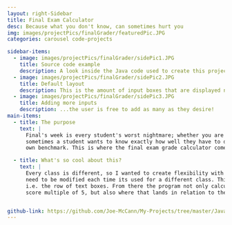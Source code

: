 ```yaml
---
layout: right-Sidebar
title: Final Exam Calculator
desc: Because what you don't know, can sometimes hurt you
img: images/projectPics/finalGrader/featuredPic.JPG
categories: carousel code-projects

sidebar-items:
  - image: images/projectPics/finalGrader/sidePic1.JPG
    title: Source code example
    description: A look inside the Java code used to create this project.
  - image: images/projectPics/finalGrader/sidePic2.JPG
    title: Default layout
    description: This is the amount of input boxes that are displayed normally by the program but...
  - image: images/projectPics/finalGrader/sidePic3.JPG
    title: Adding more inputs
    description: ...the user is free to add as many as they desire!
main-items:
  - title: The purpose
    text: |
      Final's week is every student's worst nightmare; whether you are in college, or high school. With so much on the line,
      sometimes a student wants to know exactly how well they have to do on a certain test, in order to make their
      own benchmark. This is where the final exam grade calculator comes in handy.

  - title: What's so cool about this?
    text: |
      Every class is different, so I wanted to create flexibility with the program, such that the code wouldn't
      need to be modified each time its used for a different class. This was accomplished using arrays of input elements,
      i.e. the row of text boxes. From there the program not only calculates what grade will happen for every final
      score multiple of 5, but also where that lands in relation to the students target grade.


github-link: https://github.com/Joe-McCann/My-Projects/tree/master/Java/Final%20Grade%20App/src/sample
---
```

